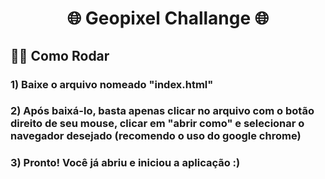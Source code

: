 <div align='center'>

# 🌐 Geopixel Challange 🌐

</div>

## 👩‍💻 Como Rodar


### 1) Baixe o arquivo nomeado "index.html"
### 2) Após baixá-lo, basta apenas clicar no arquivo com o botão direito de seu mouse, clicar em "abrir como" e selecionar o navegador desejado (recomendo o uso do google chrome)
### 3) Pronto! Você já abriu e iniciou a aplicação :)

